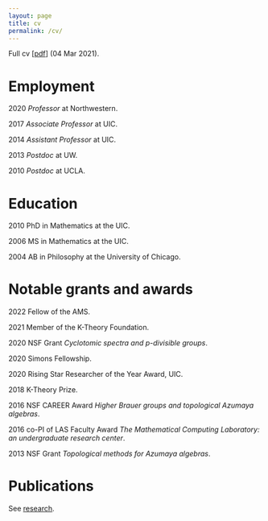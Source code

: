 ```yaml
---
layout: page
title: cv
permalink: /cv/
---
```


Full cv \[[pdf](../assets/pdf/cv.pdf)\] \(04 Mar 2021\).

# Employment

2020 _Professor_ at Northwestern.

2017 _Associate Professor_ at UIC.

2014 _Assistant Professor_ at UIC.

2013 _Postdoc_ at UW.

2010 _Postdoc_ at UCLA.



# Education

2010 PhD in Mathematics at the UIC.

2006 MS in Mathematics at the UIC.

2004 AB in Philosophy at the University of Chicago.



# Notable grants and awards

2022 Fellow of the AMS.

2021 Member of the K-Theory Foundation.

2020 NSF Grant _Cyclotomic spectra and p-divisible groups_.

2020 Simons Fellowship.

2020 Rising Star Researcher of the Year Award, UIC.

2018 K-Theory Prize.

2016 NSF CAREER Award _Higher Brauer groups and topological Azumaya
algebras_.

2016 co-PI of LAS Faculty Award _The Mathematical Computing Laboratory: an
undergraduate research center_.

2013 NSF Grant _Topological methods for Azumaya algebras_.


# Publications

See [research](../research/).
